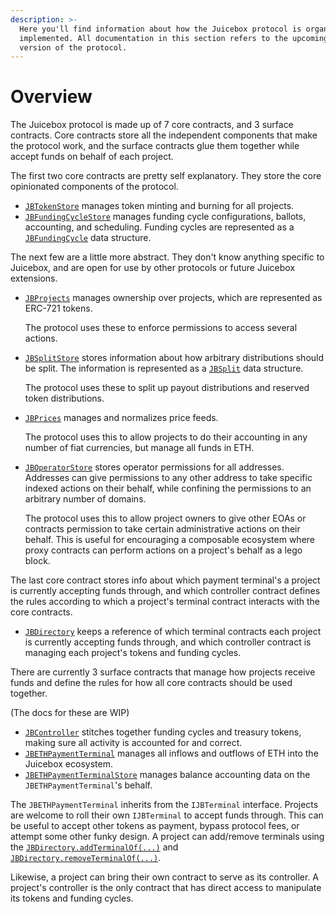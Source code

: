```yaml
---
description: >-
  Here you'll find information about how the Juicebox protocol is organized and
  implemented. All documentation in this section refers to the upcoming V2
  version of the protocol.
---
```


# Overview

The Juicebox protocol is made up of 7 core contracts, and 3 surface contracts. Core contracts store all the independent components that make the protocol work, and the surface contracts glue them together while accept funds on behalf of each project.

The first two core contracts are pretty self explanatory. They store the core opinionated components of the protocol.&#x20;

* [`JBTokenStore`](../contracts/jbtokenstore/) manages token minting and burning for all projects.
* [`JBFundingCycleStore`](../contracts/jbfundingcyclestore/) manages funding cycle configurations, ballots, accounting, and scheduling. Funding cycles are represented as a [`JBFundingCycle`](../data-structures/jbfundingcycle.md) data structure.

The next few are a little more abstract. They don't know anything specific to Juicebox, and are open for use by other protocols or future Juicebox extensions.

*   [`JBProjects`](../contracts/jbprojects/) manages ownership over projects, which are represented as ERC-721 tokens.&#x20;

    The protocol uses these to enforce permissions to access several actions.&#x20;
*   [`JBSplitStore`](../contracts/jbsplitstore/) stores information about how arbitrary distributions should be split. The information is represented as a [`JBSplit`](../data-structures/jbsplit.md#jbsplit) data structure.&#x20;

    The protocol uses these to split up payout distributions and reserved token distributions.
*   [`JBPrices`](../contracts/jbprices/) manages and normalizes price feeds.&#x20;

    The protocol uses this to allow projects to do their accounting in any number of fiat currencies, but manage all funds in ETH.
*   [`JBOperatorStore`](../contracts/jboperatorstore/) stores operator permissions for all addresses. Addresses can give permissions to any other address to take specific indexed actions on their behalf, while confining the permissions to an arbitrary number of domains.&#x20;

    The protocol uses this to allow project owners to give other EOAs or contracts permission to take certain administrative actions on their behalf. This is useful for encouraging a composable ecosystem where proxy contracts can perform actions on a project's behalf as a lego block.

The last core contract stores info about which payment terminal's a project is currently accepting funds through, and which controller contract defines the rules according to which a project's terminal contract interacts with the core contracts.

* [`JBDirectory`](../contracts/jbdirectory/) keeps a reference of which terminal contracts each project is currently accepting funds through, and which controller contract is managing each project's tokens and funding cycles.

There are currently 3 surface contracts that manage how projects receive funds and define the rules for how all core contracts should be used together.

(The docs for these are WIP)

* [`JBController`](../contracts/or-controllers/jbcontroller/) stitches together funding cycles and treasury tokens, making sure all activity is accounted for and correct.
* [`JBETHPaymentTerminal`](../contracts/or-payment-terminals/jbethpaymentterminal/) manages all inflows and outflows of ETH into the Juicebox ecosystem.&#x20;
* [`JBETHPaymentTerminalStore`](../contracts/or-payment-terminals/jbethpaymentterminalstore/) manages balance accounting data on the `JBETHPaymentTerminal`'s behalf.

The `JBETHPaymentTerminal` inherits from the `IJBTerminal` interface. Projects are welcome to roll their own `IJBTerminal` to accept funds through. This can be useful to accept other tokens as payment, bypass protocol fees, or attempt some other funky design. A project can add/remove terminals using the [`JBDirectory.addTerminalOf(...)`](../contracts/jbdirectory/write/addterminalof.md) and [`JBDirectory.removeTerminalOf(...)`](../contracts/jbdirectory/write/removeterminalof.md).&#x20;

Likewise, a project can bring their own contract to serve as its controller. A project's controller is the only contract that has direct access to manipulate its tokens and funding cycles.
